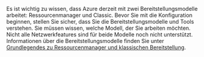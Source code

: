 Es ist wichtig zu wissen, dass Azure derzeit mit zwei Bereitstellungsmodelle arbeitet: Ressourcenmanager und Classic. Bevor Sie mit die Konfiguration beginnen, stellen Sie sicher, dass Sie die Bereitstellungsmodelle und Tools verstehen. Sie müssen wissen, welche Modell, der Sie arbeiten möchten. Nicht alle Netzwerkfeatures sind für beide Modelle noch nicht unterstützt. Informationen über die Bereitstellungsmodelle finden Sie unter [Grundlegendes zu Ressourcenmanager und klassischen Bereitstellung](../articles/resource-manager-deployment-model.md).
